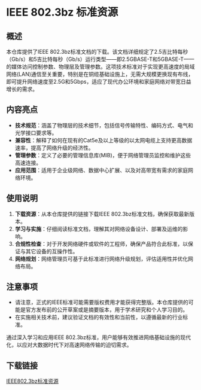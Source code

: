 # IEEE 802.3bz 标准资源

## 概述

本仓库提供了IEEE 802.3bz标准文档的下载。该文档详细规定了2.5吉比特每秒（Gb/s）和5吉比特每秒（Gb/s）运行类型——即2.5GBASE-T和5GBASE-T——的媒体访问控制参数、物理层及管理参数。这项技术标准对于实现更高速度的局域网络(LAN)通信至关重要，特别是在铜缆基础设施上，无需大规模更换现有布线，即可提升网络速度至2.5G和5Gbps，适应了现代办公环境和家庭网络对带宽日益增长的需求。

## 内容亮点

- **技术规范**：涵盖了物理层的技术细节，包括信号传输特性、编码方式、电气和光学接口要求等。
- **兼容性**：解释了如何在现有的Cat5e及以上等级的以太网电缆上支持更高数据速率，提高了网络升级的经济性。
- **管理参数**：定义了必要的管理信息库(MIB)，便于网络管理员监控和维护这些高速连接。
- **应用范围**：适用于企业级网络、数据中心扩展、以及对高带宽有需求的家庭网络环境。

## 使用说明

1. **下载资源**：从本仓库提供的链接下载IEEE 802.3bz标准文档，确保获取最新版本。
2. **学习与实施**：仔细阅读标准文档，理解其对网络设备设计、部署及运维的影响。
3. **合规性检查**：对于开发网络硬件或软件的工程师，确保产品符合此标准，以保证与其它设备的互操作性。
4. **网络规划**：网络管理员可基于此标准进行网络升级规划，评估适用性并优化网络布局。

## 注意事项

- 请注意，正式的IEEE标准可能需要版权费用才能获得完整版。本仓库提供的可能是官方发布前的公开草案或是摘要版本，用于学术研究和个人学习目的。
- 在实施相关技术前，建议验证文档的有效性和当前性，以遵循最新的行业标准。

通过深入学习和应用IEEE 802.3bz标准，用户能够有效推进网络基础设施的现代化，以应对大数据时代下对高速网络传输的迫切需求。

## 下载链接

[IEEE802.3bz标准资源](https://pan.quark.cn/s/38e4c0a65244)